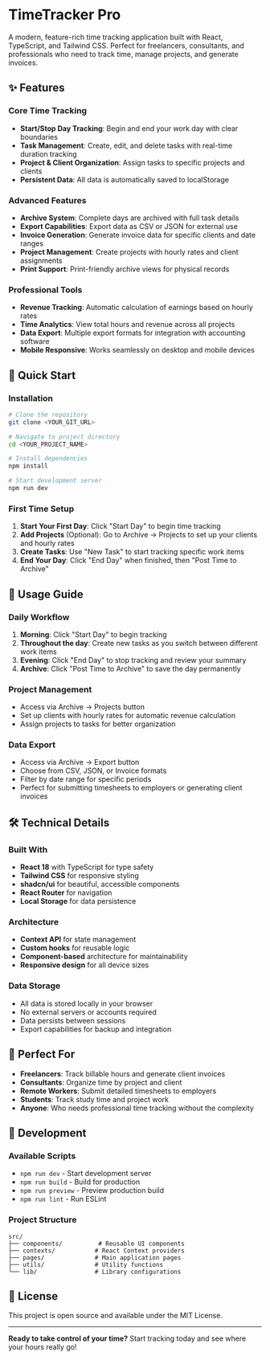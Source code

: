 # TimeTracker Pro

A modern, feature-rich time tracking application built with React, TypeScript, and Tailwind CSS. Perfect for freelancers, consultants, and professionals who need to track time, manage projects, and generate invoices.

## ✨ Features

### Core Time Tracking
- **Start/Stop Day Tracking**: Begin and end your work day with clear boundaries
- **Task Management**: Create, edit, and delete tasks with real-time duration tracking
- **Project & Client Organization**: Assign tasks to specific projects and clients
- **Persistent Data**: All data is automatically saved to localStorage

### Advanced Features
- **Archive System**: Complete days are archived with full task details
- **Export Capabilities**: Export data as CSV or JSON for external use
- **Invoice Generation**: Generate invoice data for specific clients and date ranges
- **Project Management**: Create projects with hourly rates and client assignments
- **Print Support**: Print-friendly archive views for physical records

### Professional Tools
- **Revenue Tracking**: Automatic calculation of earnings based on hourly rates
- **Time Analytics**: View total hours and revenue across all projects
- **Data Export**: Multiple export formats for integration with accounting software
- **Mobile Responsive**: Works seamlessly on desktop and mobile devices

## 🚀 Quick Start

### Installation

```bash
# Clone the repository
git clone <YOUR_GIT_URL>

# Navigate to project directory
cd <YOUR_PROJECT_NAME>

# Install dependencies
npm install

# Start development server
npm run dev
```

### First Time Setup

1. **Start Your First Day**: Click "Start Day" to begin time tracking
2. **Add Projects** (Optional): Go to Archive → Projects to set up your clients and hourly rates
3. **Create Tasks**: Use "New Task" to start tracking specific work items
4. **End Your Day**: Click "End Day" when finished, then "Post Time to Archive"

## 📱 Usage Guide

### Daily Workflow
1. **Morning**: Click "Start Day" to begin tracking
2. **Throughout the day**: Create new tasks as you switch between different work items
3. **Evening**: Click "End Day" to stop tracking and review your summary
4. **Archive**: Click "Post Time to Archive" to save the day permanently

### Project Management
- Access via Archive → Projects button
- Set up clients with hourly rates for automatic revenue calculation
- Assign projects to tasks for better organization

### Data Export
- Access via Archive → Export button
- Choose from CSV, JSON, or Invoice formats
- Filter by date range for specific periods
- Perfect for submitting timesheets to employers or generating client invoices

## 🛠 Technical Details

### Built With
- **React 18** with TypeScript for type safety
- **Tailwind CSS** for responsive styling
- **shadcn/ui** for beautiful, accessible components
- **React Router** for navigation
- **Local Storage** for data persistence

### Architecture
- **Context API** for state management
- **Custom hooks** for reusable logic
- **Component-based** architecture for maintainability
- **Responsive design** for all device sizes

### Data Storage
- All data is stored locally in your browser
- No external servers or accounts required
- Data persists between sessions
- Export capabilities for backup and integration

## 🎯 Perfect For

- **Freelancers**: Track billable hours and generate client invoices
- **Consultants**: Organize time by project and client
- **Remote Workers**: Submit detailed timesheets to employers
- **Students**: Track study time and project work
- **Anyone**: Who needs professional time tracking without the complexity

## 🔧 Development

### Available Scripts
- `npm run dev` - Start development server
- `npm run build` - Build for production
- `npm run preview` - Preview production build
- `npm run lint` - Run ESLint

### Project Structure
```
src/
├── components/          # Reusable UI components
├── contexts/           # React Context providers
├── pages/              # Main application pages
├── utils/              # Utility functions
└── lib/                # Library configurations
```

## 📄 License

This project is open source and available under the MIT License.

---

**Ready to take control of your time?** Start tracking today and see where your hours really go!
